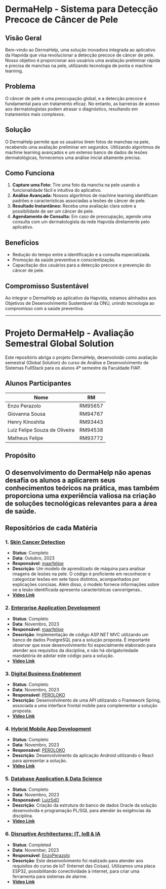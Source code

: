 # DermaHelp - Sistema para Detecção Precoce de Câncer de Pele

## Visão Geral

Bem-vindo ao DermaHelp, uma solução inovadora integrada ao aplicativo da Hapvida que visa revolucionar a detecção precoce de câncer de pele. Nosso objetivo é proporcionar aos usuários uma avaliação preliminar rápida e precisa de manchas na pele, utilizando tecnologia de ponta e machine learning.

## Problema

O câncer de pele é uma preocupação global, e a detecção precoce é fundamental para um tratamento eficaz. No entanto, as barreiras de acesso aos dermatologistas podem atrasar o diagnóstico, resultando em tratamentos mais complexos.

## Solução

O DermaHelp permite que os usuários tirem fotos de manchas na pele, recebendo uma avaliação preliminar em segundos. Utilizando algoritmos de machine learning avançados e um extenso banco de dados de lesões dermatológicas, fornecemos uma análise inicial altamente precisa.

## Como Funciona

1. **Capture uma Foto:** Tire uma foto da mancha na pele usando a funcionalidade fácil e intuitiva do aplicativo.
2. **Análise Avançada:** Nossos algoritmos de machine learning identificam padrões e características associadas a lesões de câncer de pele.
3. **Resultado Instantâneo:** Receba uma avaliação clara sobre a possibilidade de ser um câncer de pele.
4. **Agendamento de Consulta:** Em caso de preocupação, agende uma consulta com um dermatologista da rede Hapvida diretamente pelo aplicativo.

## Benefícios

- Redução do tempo entre a identificação e a consulta especializada.
- Promoção da saúde preventiva e conscientização.
- Capacitação dos usuários para a detecção precoce e prevenção do câncer de pele.

## Compromisso Sustentável

Ao integrar o DermaHelp ao aplicativo da Hapvida, estamos alinhados aos Objetivos de Desenvolvimento Sustentável da ONU, unindo tecnologia ao compromisso com a saúde preventiva.

---
# Projeto DermaHelp - Avaliação Semestral Global Solution

Este repositório abriga o projeto DermaHelp, desenvolvido como avaliação semestral (Global Solution) do curso de Análise e Desenvolvimento de Sistemas FullStack para os alunos 4º semestre da Faculdade FIAP.

## Alunos Participantes

| Nome                            | RM      |
|---------------------------------|---------|
| Enzo Perazolo                   | RM95657 |
| Giovanna Sousa                  | RM94767 |
| Henry Kinoshita                 | RM93443 |
| Luiz Felipe Souza de Oliveira   | RM94538 |
| Matheus Felipe                   | RM93772 |

## Propósito

O desenvolvimento do DermaHelp não apenas desafia os alunos a aplicarem seus conhecimentos teóricos na prática, mas também proporciona uma experiência valiosa na criação de soluções tecnológicas relevantes para a área de saúde.
---

## Repositórios de cada Matéria

### 1. [Skin Cancer Detection](https://github.com/maarfelipe/skin_cancer_detection)
- **Status**: Completo
- **Data**: Outubro, 2023
- **Responsável**: [maarfelipe](https://github.com/maarfelipe)
- **Descrição**: Um modelo de aprendizado de máquina para analisar imagens de lesões na pele. O código é proficiente em reconhecer e categorizar lesões em sete tipos distintos, acompanhados por explicações concisas. Além disso, o modelo fornece informações sobre se a lesão identificada apresenta características cancerígenas..
- [**Video Link**](https://youtu.be/qaqfDcLm04o)

### 2. [Enterprise Application Development](https://github.com/maarfelipe/GS2_2023_EnterpriseApplicationDevelopment)
- **Status**: Completo
- **Data**: Novembro, 2023
- **Responsável**: [maarfelipe](https://github.com/maarfelipe)
- **Descrição**: Implementação de código ASP.NET MVC utilizando um banco de dados PostgreSQL para a solução proposta. É importante observar que esse desenvolvimento foi especialmente elaborado para atender aos requisitos da disciplina, e não há obrigatoriedade mandatória de adotar este código para a solução.
- [**Video Link**](https://youtu.be/3EK8m-T6hBk)

### 3. [Digital Business Enablement](https://github.com/PEROLOKO/dermahelp)
- **Status**: Completo
- **Data**: Novembro, 2023
- **Responsável**: [PEROLOKO](https://github.com/PEROLOKO)
- **Descrição**: Desenvolvimento de uma API utilizando o Framework Spring, associada a uma interface frontal mobile para complementar a solução proposta.
- [**Video Link**]()

### 4. [Hybrid Mobile App Development](https://github.com/leonardo-bragatti/global-solution-PEROLOKO)
- **Status**: Completo
- **Data**: Novembro, 2023
- **Responsável**: [PEROLOKO](https://github.com/PEROLOKO)
- **Descrição**: Desenvolvimento da aplicação Android utilizando o React para apresentar a solução.
- [**Video Link**]()

### 5. [Database Application & Data Science](https://github.com/maarfelipe/GS2_2023_DatabaseApplicationAndDataScience)
- **Status**: Completo
- **Data**: Novembro, 2023
- **Responsável**: [LuizSdO](https://github.com/LuizSdO)
- **Descrição**: Criação da estrutura do banco de dados Oracle da solução desenvolvida e programação PL/SQL para atender às exigências da disciplina.
- [**Video Link**](https://youtu.be/BRcPXHqvX-o)

### 6. [Disruptive Architectures: IT, IoB & IA](https://github.com/EnzoPerazolo/GS2_DermaHelp)
- **Status**: Completed
- **Data**: November, 2023
- **Responsável**: [EnzoPerazolo](https://github.com/EnzoPerazolo)
- **Descrição**: Este desenvolvimento foi realizado para atender aos requisitos do curso de IoT (Internet das Coisas). Utilizamos uma placa ESP32, possibilitando conectividade à internet, para criar uma ferramenta para sistemas de alarme.
- [**Video Link**](https://youtu.be/KjSXOAbyiXQ)

